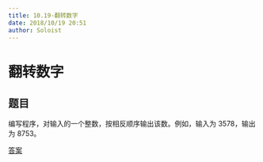 ```yaml
---
title: 10.19-翻转数字
date: 2018/10/19 20:51
author: Soloist
---
```


# 翻转数字

## 题目

编写程序，对输入的一个整数，按相反顺序输出该数。例如，输入为 3578，输出为 8753。

[答案](https://github.com/aSoloist/java-algorithm/blob/master/code/10.19/Main.java)